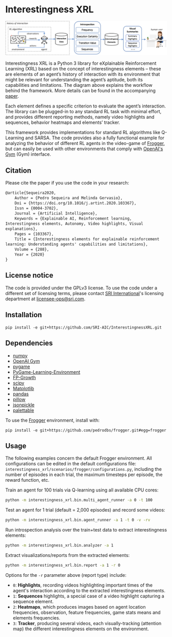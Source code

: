 # Interestingness XRL

![framework](framework.png)

Interestingness XRL is a Python 3 library for eXplainable Reinforcement Learning (XRL) based on the concept of interestingness elements – these are elements of an agent’s history of interaction with its environment that might be relevant for understanding the agent’s aptitude, both its capabilities and limitations. The diagram above explains the workflow behind the framework. More details can be found in the accompanying [paper](https://arxiv.org/abs/1912.09007).

Each element defines a specific criterion to evaluate the agent’s interaction. The library can be plugged-in to any standard RL task with minimal effort, and provides different reporting methods, namely video highlights and sequences, behavior heatmaps and elements’ tracker. 

This framework provides implementations for standard RL algorithms like Q-Learning and SARSA. The code provides also a fully functional example for analyzing the behavior of different RL agents in the video-game of [Frogger](https://github.com/pedrodbs/frogger), but can easily be used with other environments that comply with [OpenAI's Gym](https://gym.openai.com/) (Gym) interface.

## Citation

Please cite the paper if you use the code in your research:
```
@article{Sequeira2020,
	Author = {Pedro Sequeira and Melinda Gervasio},
	Doi = {https://doi.org/10.1016/j.artint.2020.103367},
	Issn = {0004-3702},
	Journal = {Artificial Intelligence},
	Keywords = {Explainable AI, Reinforcement learning, Interestingness elements, Autonomy, Video highlights, Visual explanations},
	Pages = {103367},
	Title = {Interestingness elements for explainable reinforcement learning: Understanding agents' capabilities and limitations},
	Volume = {288},
	Year = {2020}
}
```

## **License notice** 

The code is provided under the GPLv3 license. To use the code under a different set of licensing terms, please contact [SRI International](https://www.sri.com/)'s licensing department at [licensee-ops@sri.com](mailto:licensee-ops@sri.com).

## Installation

```shell
pip install -e git+https://github.com/SRI-AIC/InterestingnessXRL.git
```

## Dependencies

- [numpy](https://numpy.org/)
- [OpenAI Gym](https://github.com/openai/gym)
- [pygame](https://www.pygame.org/)
- [PyGame-Learning-Environment](https://github.com/ntasfi/PyGame-Learning-Environment)
- [FP-Growth](https://github.com/evandempsey/fp-growth)
- [scipy](https://www.scipy.org/)
- [Matplotlib](https://matplotlib.org/)
- [pandas](https://pandas.pydata.org/)
- [pillow](https://python-pillow.org/)
- [jsonpickle](https://github.com/jsonpickle/jsonpickle)
- [palettable](https://jiffyclub.github.io/palettable)

To use the [Frogger](https://github.com/pedrodbs/frogger) environment, install with:
```shell
pip install -e git+https://github.com/pedrodbs/frogger.git#egg=frogger
```

## Usage
The following examples concern the default Frogger environment. All configurations can be edited in the default configurations file: `interestingness_xrl/scenarios/frogger/configurations.py`, including the number of episodes in each trial, the maximum timesteps per episode, the reward function, etc.

Train an agent for 100 trials via Q-learning using all available CPU cores:
```bash
python -m interestingness_xrl.bin.multi_agent_runner -a 0 -t 100
```

Test an agent for 1 trial (default = 2,000 episodes) and record some videos:
```bash
python -m interestingness_xrl.bin.agent_runner -a 1 -t 0 -v -rv
```

Run introspection analysis over the train+test data to extract interestingness elements:
```bash
python -m interestingness_xrl.bin.analyzer -a 1
```

Extract visualizations/reports from the extracted elements:
```bash
python -m interestingness_xrl.bin.report -a 1 -r 0
```

Options for the `-r` parameter above (report type) include:
- `0`: **Highlights**, recording videos highlighting important times of the agent's interaction according to the extracted interestingness elements.
- `1`: **Sequences** highlights, a special case of a video highlight capturing a sequence element.
- `2`: **Heatmaps**, which produces images based on agent location frequencies, observation, feature frequencies, game stats means and elements frequencies.
- `3`: **Tracker**, producing several videos, each visually-tracking (attention map) the different interestingness elements on the environment.

